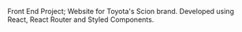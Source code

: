 Front End Project; Website for Toyota's Scion brand. Developed using React, React Router and Styled Components.
